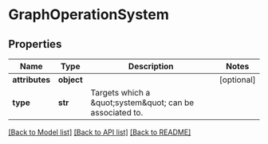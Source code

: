 # GraphOperationSystem

## Properties
Name | Type | Description | Notes
------------ | ------------- | ------------- | -------------
**attributes** | **object** |  | [optional] 
**type** | **str** | Targets which a \&quot;system\&quot; can be associated to. | 

[[Back to Model list]](../README.md#documentation-for-models) [[Back to API list]](../README.md#documentation-for-api-endpoints) [[Back to README]](../README.md)

